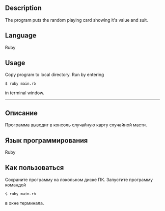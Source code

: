 ## Description

  The program puts the random playing card showing it's value and suit.

## Language

  Ruby

## Usage

  Copy program to local directory. Run by entering
  ```
  $ ruby main.rb
  ```
 in terminal window.
_____________________________________________________________________________________
## Описание

  Программа выводит в консоль случайную карту случайной масти.

## Язык программирования

  Ruby

## Как пользоваться

  Сохраните программу на локольном диске ПК. Запустите программу командой
  ```
  $ ruby main.rb
  ```
   в окне терминала.
